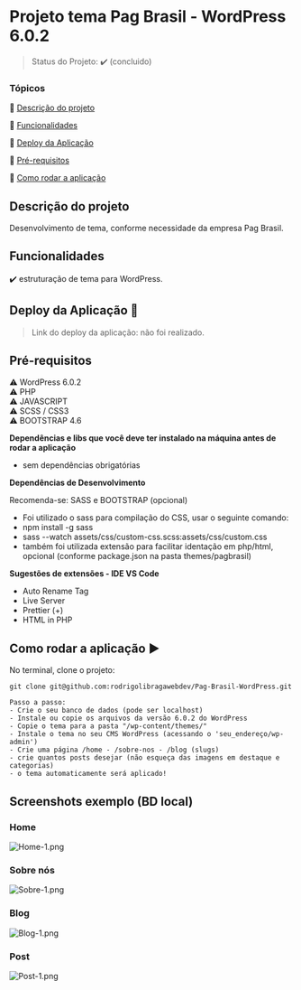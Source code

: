 <h1>Projeto tema Pag Brasil - WordPress 6.0.2</h1>

<p align="center">
  
</p>

> Status do Projeto: :heavy_check_mark: (concluido)

<!-- > Status do Proheto: :large_orange_circle: (em andamento) -->

### Tópicos

:small_blue_diamond: [Descrição do projeto](#descrição-do-projeto)

:small_blue_diamond: [Funcionalidades](#funcionalidades)

:small_blue_diamond: [Deploy da Aplicação](#deploy-da-aplicação-dash)

:small_blue_diamond: [Pré-requisitos](#pré-requisitos)

:small_blue_diamond: [Como rodar a aplicação](#como-rodar-a-aplicação-arrow_forward)

## Descrição do projeto

<p align="justify">
  Desenvolvimento de tema, conforme necessidade da empresa Pag Brasil.
</p>

## Funcionalidades

:heavy_check_mark: estruturação de tema para WordPress.

## Deploy da Aplicação :dash:

> Link do deploy da aplicação: não foi realizado.

## Pré-requisitos

:warning: WordPress 6.0.2<br>
:warning: PHP<br>
:warning: JAVASCRIPT<br>
:warning: SCSS / CSS3<br>
:warning: BOOTSTRAP 4.6 <br>

<strong>Dependências e libs que você deve ter instalado na máquina antes de rodar a aplicação</strong>

- sem dependências obrigatórias

<strong>Dependências de Desenvolvimento</strong>

Recomenda-se:
SASS e BOOTSTRAP (opcional)

- Foi utilizado o sass para compilação do CSS, usar o seguinte comando:
- npm install -g sass
- sass --watch assets/css/custom-css.scss:assets/css/custom.css
- também foi utilizada extensão para facilitar identação em php/html, opcional (conforme package.json na pasta themes/pagbrasil)

<strong>Sugestões de extensões - IDE VS Code</strong>

- Auto Rename Tag
- Live Server
- Prettier (+)
- HTML in PHP

## Como rodar a aplicação :arrow_forward:

No terminal, clone o projeto:

```
git clone git@github.com:rodrigolibragawebdev/Pag-Brasil-WordPress.git
```

```
Passo a passo:
- Crie o seu banco de dados (pode ser localhost)
- Instale ou copie os arquivos da versão 6.0.2 do WordPress
- Copie o tema para a pasta "/wp-content/themes/"
- Instale o tema no seu CMS WordPress (acessando o 'seu_endereço/wp-admin')
- Crie uma página /home - /sobre-nos - /blog (slugs)
- crie quantos posts desejar (não esqueça das imagens em destaque e categorias)
- o tema automaticamente será aplicado!
```

## Screenshots exemplo (BD local)

### Home
<img src="https://tinypic.host/images/2023/03/23/Home-1.png" alt="Home-1.png" border="0">

### Sobre nós
<img src="https://tinypic.host/images/2023/03/23/Sobre-1.png" alt="Sobre-1.png" border="0">

### Blog
<img src="https://tinypic.host/images/2023/03/23/Blog-1.png" alt="Blog-1.png" border="0">

### Post
<img src="https://tinypic.host/images/2023/03/23/Post-1.png" alt="Post-1.png" border="0">


